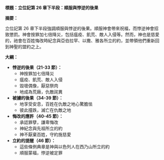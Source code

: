 **標題：立位記第 26 章下半段：順服與悖逆的後果**

**摘要：**

立位記第 26 章下半段強調順服與悖逆的後果。順服神會帶來祝福，而悖逆神會招致懲罰。神會按罪加七倍降災，包括瘟疫、飢荒、敵人入侵等。然而，神也是慈愛的，祂會在百姓悔改時紀念與亞伯拉罕、以撒、雅各所立的約，並帶領他們重新回到神聖的盟約之上。

**大綱：**

* **悖逆的後果（21-33 節）：**
    * 神按罪加七倍降災
    * 瘟疫、飢荒、敵人入侵
    * 毀壞偶像，厭惡祭肉
    * 地成為荒廠，仇敵詫異
* **被擄的後果（34-39 節）：**
    * 地享受安息，百姓在仇敵之地心驚膽怯
    * 彼此撞跌，滅亡在仇敵之地
* **悔改的應許（40-45 節）：**
    * 承認罪孽，謙卑悔改
    * 神紀念與先祖所立的約
    * 神不厭棄百姓，守約施慈愛
* **立約的提醒（46 節）：**
    * 這些條例典章是神與以色列人在西乃山所立的約
    * 順服蒙福，悖逆被定罪